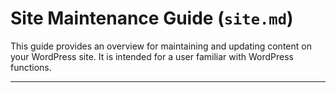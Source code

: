 # Site Maintenance Guide (`site.md`)

This guide provides an overview for maintaining and updating content on your WordPress site. It is intended for a user familiar with  WordPress functions.

---
